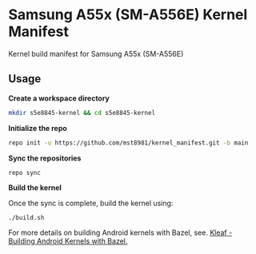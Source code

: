 # Samsung A55x (SM-A556E) Kernel Manifest

Kernel build manifest for Samsung A55x (SM-A556E)

## Usage

**Create a workspace directory**
   ```bash
   mkdir s5e8845-kernel && cd s5e8845-kernel
   ```

**Initialize the repo**
   ```sh
   repo init -u https://github.com/mst8981/kernel_manifest.git -b main
   ```

**Sync the repositories**
   ```sh
   repo sync
   ```

**Build the kernel**

Once the sync is complete, build the kernel using:
   ```
   ./build.sh
   ```

For more details on building Android kernels with Bazel, see. [Kleaf - Building Android Kernels with Bazel.](https://android.googlesource.com/kernel/build/+/refs/heads/main-kernel/kleaf/README.md)
